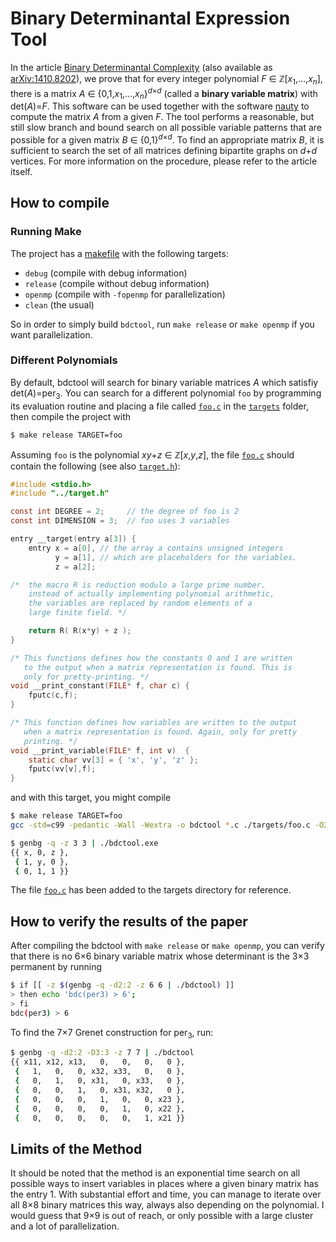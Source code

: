 # Binary Determinantal Expression Tool

In the article [Binary Determinantal Complexity](http://dx.doi.org/10.1016/j.laa.2016.04.027) (also available as [arXiv:1410.8202](https://arxiv.org/abs/1410.8202)), we prove that for every integer polynomial *F*&nbsp;∈&nbsp;ℤ[*x*<sub>1</sub>,…,*x*<sub>*n*</sub>], there is a matrix *A*&nbsp;∈&nbsp;{0,1,*x*<sub>1</sub>,…,*x*<sub>*n*</sub>}<sup>*d*×*d*</sup> (called a **binary variable matrix**) with det(*A*)=*F*. This software can be used together with the software [nauty](http://pallini.di.uniroma1.it/) to compute the matrix *A* from a given *F*. The tool performs a reasonable, but still slow branch and bound search on all possible variable patterns that are possible for a given matrix *B*&nbsp;∈&nbsp;{0,1}<sup>*d*×*d*</sup>. To find an appropriate matrix *B*, it is sufficient to search the set of all matrices defining bipartite graphs on *d*+*d* vertices. For more information on the procedure, please refer to the article itself.

## How to compile

### Running Make
The project has a [makefile](makefile) with the following targets:
* `debug` (compile with debug information)
* `release` (compile without debug information)
* `openmp` (compile with `-fopenmp` for parallelization)
* `clean` (the usual)

So in order to simply build `bdctool`, run `make release` or `make openmp` if you want parallelization.

### Different Polynomials
By default, bdctool will search for binary variable matrices *A* which satisfiy det(*A*)=per<sub>3</sub>. You can search for a different polynomial `foo` by programming its evaluation routine and placing a file called [`foo.c`](targets/foo.c) in the [`targets`](targets) folder, then compile the project with
```bash
$ make release TARGET=foo
```
Assuming `foo` is the polynomial *xy*+*z*&nbsp;∈&nbsp;ℤ[*x*,*y*,*z*], the file [`foo.c`](targets/foo.c) should contain the following (see also [`target.h`](target.h)):
```c
#include <stdio.h>
#include "../target.h"

const int DEGREE = 2;     // the degree of foo is 2
const int DIMENSION = 3;  // foo uses 3 variables

entry __target(entry a[3]) {
    entry x = a[0], // the array a contains unsigned integers
          y = a[1], // which are placeholders for the variables.
          z = a[2]; 

/*  the macro R is reduction modulo a large prime number.
    instead of actually implementing polynomial arithmetic,
    the variables are replaced by random elements of a 
    large finite field. */

    return R( R(x*y) + z );
}

/* This functions defines how the constants 0 and 1 are written 
   to the output when a matrix representation is found. This is
   only for pretty-printing. */
void __print_constant(FILE* f, char c) {
    fputc(c,f);
}

/* This function defines how variables are written to the output
   when a matrix representation is found. Again, only for pretty
   printing. */
void __print_variable(FILE* f, int v)  {
    static char vv[3] = { 'x', 'y', 'z' };
    fputc(vv[v],f);
}
```
and with this target, you might compile
```bash
$ make release TARGET=foo
gcc -std=c99 -pedantic -Wall -Wextra -o bdctool *.c ./targets/foo.c -O2

$ genbg -q -z 3 3 | ./bdctool.exe
{{ x, 0, z },
 { 1, y, 0 },
 { 0, 1, 1 }}
```
The file [`foo.c`](targets/foo.c) has been added to the targets directory for reference.

## How to verify the results of the paper

After compiling the bdctool with `make release` or `make openmp`, you can verify that there is no 6×6 binary variable matrix whose determinant is the 3×3 permanent by running
```bash
$ if [[ -z $(genbg -q -d2:2 -z 6 6 | ./bdctool) ]]
> then echo 'bdc(per3) > 6';
> fi
bdc(per3) > 6
```
To find the 7×7 Grenet construction for per<sub>3</sub>, run:
```bash
$ genbg -q -d2:2 -D3:3 -z 7 7 | ./bdctool
{{ x11, x12, x13,   0,   0,   0,   0 },
 {   1,   0,   0, x32, x33,   0,   0 },
 {   0,   1,   0, x31,   0, x33,   0 },
 {   0,   0,   1,   0, x31, x32,   0 },
 {   0,   0,   0,   1,   0,   0, x23 },
 {   0,   0,   0,   0,   1,   0, x22 },
 {   0,   0,   0,   0,   0,   1, x21 }}
```

## Limits of the Method

It should be noted that the method is an exponential time search on all possible ways to insert variables in places where a given binary matrix has the entry 1. With substantial effort and time, you can manage to iterate over all 8×8 binary matrices this way, always also depending on the polynomial. I would guess that 9×9 is out of reach, or only possible with a large cluster and a lot of parallelization. 